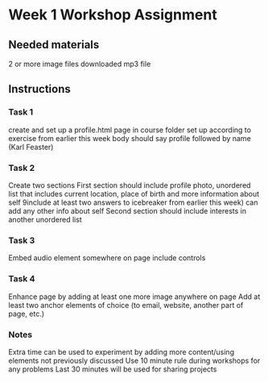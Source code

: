 # Week 1 Workshop Assignment

## Needed materials
2 or more image files
downloaded mp3 file


## Instructions

### Task 1
create and set up a profile.html page in course folder
set up according to exercise from earlier this week
body should say profile followed by name (Karl Feaster)

### Task 2
Create two sections
First section should include profile photo, unordered list that includes current location, place of birth and more information about self 9include at least two answers to icebreaker from earlier this week)
can add any other info about self
Second section should include interests in another unordered list

### Task 3
Embed audio element somewhere on page
include controls 

### Task 4
Enhance page by adding at least one more image anywhere on page
Add at least two anchor elements of choice (to email, website, another part of page, etc.)

### Notes
Extra time can be used to experiment by adding more content/using elements not previously discussed
Use 10 minute rule during workshops for any problems
Last 30 minutes will be used for sharing projects
